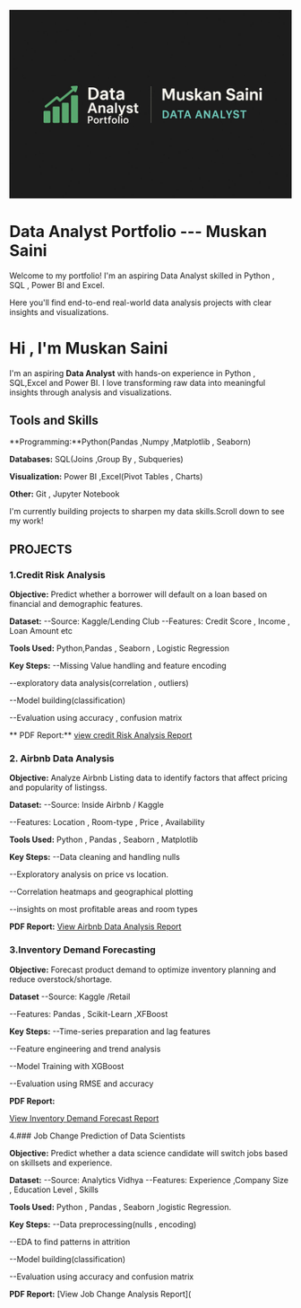 ![Data Analyst Portfolio](https://github.com/MuskanSaini1/data-analyst-portfolio/blob/main/Data%20Analyst%20Portfolio.jpg)

# Data Analyst Portfolio --- Muskan Saini

Welcome to my portfolio! I'm an aspiring Data Analyst skilled in Python , SQL , Power BI and Excel.

Here you'll find end-to-end real-world data analysis projects with clear insights and visualizations.


# Hi , I'm Muskan Saini
I'm an aspiring **Data Analyst** with hands-on experience in Python , SQL,Excel and Power BI.
I love transforming raw data into meaningful insights through analysis and visualizations.

## Tools and Skills
**Programming:**Python(Pandas ,Numpy ,Matplotlib , Seaborn)

**Databases:** SQL(Joins ,Group By , Subqueries)

**Visualization:** Power BI ,Excel(Pivot Tables , Charts)

**Other:** Git , Jupyter Notebook

I'm currently building projects to sharpen my data skills.Scroll down to see my work!


## PROJECTS

### 1.Credit Risk Analysis
**Objective:**
Predict whether a borrower will default on a loan based on financial and demographic features.

**Dataset:**
--Source: Kaggle/Lending Club
--Features: Credit Score , Income , Loan Amount etc

**Tools Used:**
Python,Pandas , Seaborn , Logistic Regression

**Key Steps:**
--Missing Value handling and feature encoding

--exploratory data analysis(correlation , outliers)

--Model building(classification)

--Evaluation using accuracy , confusion matrix

** PDF Report:**
[view credit Risk Analysis Report](https://github.com/MuskanSaini1/data-analyst-portfolio/blob/main/Credit_Risk_Analysis.pdf)



### 2. Airbnb Data Analysis

**Objective:**
Analyze Airbnb Listing data to identify factors that affect pricing and popularity of listingss.

**Dataset:**
--Source: Inside Airbnb / Kaggle

--Features: Location , Room-type , Price , Availability

**Tools Used:**
Python , Pandas , Seaborn , Matplotlib

**Key Steps:**
--Data cleaning and handling nulls

--Exploratory analysis on price vs location.

--Correlation heatmaps and geographical plotting

--insights on most profitable areas and room types

**PDF Report:**
[View Airbnb Data Analysis Report](https://github.com/MuskanSaini1/data-analyst-portfolio/blob/main/Airbnb%20Data%20Analysis(Project).pdf)



### 3.Inventory Demand Forecasting

**Objective:**
Forecast product demand to optimize inventory planning and reduce overstock/shortage.

**Dataset**
--Source: Kaggle /Retail

--Features: Pandas , Scikit-Learn ,XFBoost

**Key Steps:**
--Time-series preparation and lag features

--Feature engineering and trend analysis 

--Model Training with XGBoost

--Evaluation using RMSE and accuracy

**PDF Report:**

[View Inventory Demand Forecast Report](https://github.com/MuskanSaini1/data-analyst-portfolio/blob/main/Inventory_Project_RealWorld_Updated.pdf)



4.### Job Change Prediction of Data Scientists

**Objective:**
Predict whether a data science candidate will switch jobs based on skillsets and experience.

**Dataset:**
--Source: Analytics Vidhya
--Features: Experience ,Company Size , Education Level , Skills

**Tools Used:**
Python , Pandas , Seaborn ,logistic Regression.

**Key Steps:**
--Data preprocessing(nulls , encoding)

--EDA to find patterns in attrition

--Model building(classification)

--Evaluation using accuracy and confusion matrix


**PDF Report:**
[View Job Change Analysis Report](
